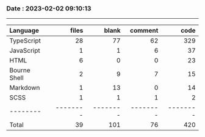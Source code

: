 ### Date : 2023-02-02 09:10:13

---

| Language     |    files |    blank |  comment |     code |
|:-------------|---------:|---------:|---------:|---------:|
| TypeScript   |       28 |       77 |       62 |      329 |
| JavaScript   |        1 |        1 |        6 |       37 |
| HTML         |        6 |        0 |        0 |       23 |
| Bourne Shell |        2 |        9 |        7 |       15 |
| Markdown     |        1 |       13 |        0 |       14 |
| SCSS         |        1 |        1 |        1 |        2 |
| --------     | -------- | -------- | -------- | -------- |
| Total        |       39 |      101 |       76 |      420 |
